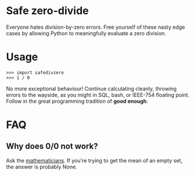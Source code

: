 Safe zero-divide
================

Everyone hates division-by-zero errors. Free yourself
of these nasty edge cases by allowing Python to meaningfully
evaluate a zero division.

Usage
=====

```
>>> import safedivzero
>>> 1 / 0
```

No more exceptional behaviour! Continue calculating cleanly,
throwing errors to the wayside, as you might in SQL, bash,
or IEEE-754 floating point. Follow in the great programming
tradition of **good enough**.

FAQ
===

Why does 0/0 not work?
----------------------

Ask the [mathematicians](https://en.wikipedia.org/wiki/Indeterminate_form). If you're trying to get the mean
of an empty set, the answer is probably None.
